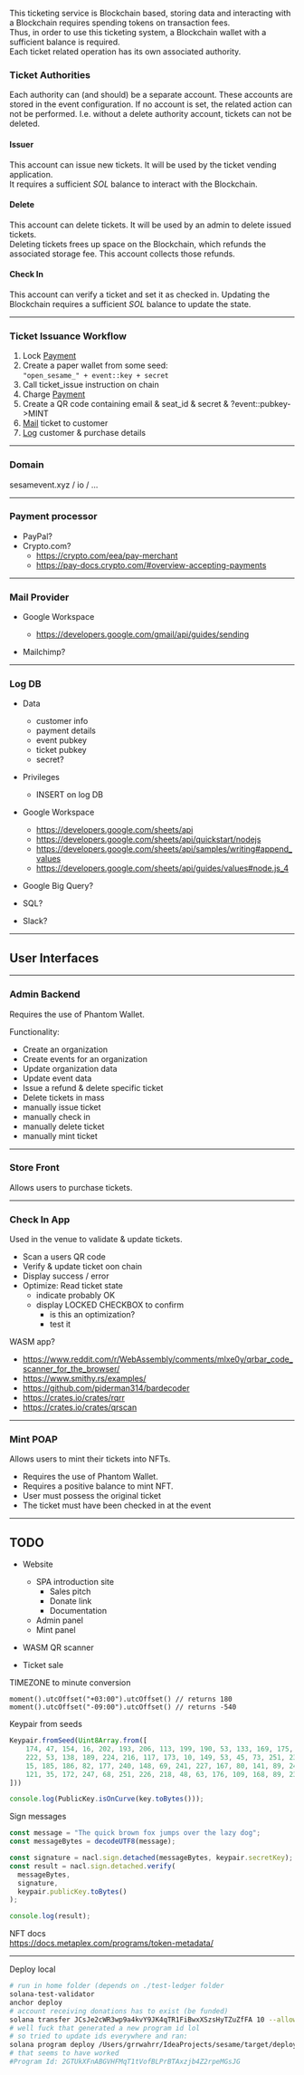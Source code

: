 This ticketing service is Blockchain based, storing data and interacting with a Blockchain requires spending tokens on transaction fees.  
Thus, in order to use this ticketing system, a Blockchain wallet with a sufficient balance is required.  
Each ticket related operation has its own associated authority.  

### Ticket Authorities

Each authority can (and should) be a separate account. These accounts are stored in the event configuration. If no account is set, the related action can not be performed. I.e. without a delete authority account, tickets can not be deleted.

#### Issuer 
This account can issue new tickets. It will be used by the ticket vending application.  
It requires a sufficient _SOL_ balance to interact with the Blockchain.

#### Delete

This account can delete tickets. It will be used by an admin to delete issued tickets.  
Deleting tickets frees up space on the Blockchain, which refunds the associated storage fee. This account collects those refunds.


#### Check In
This account can verify a ticket and set it as checked in. 
Updating the Blockchain requires a sufficient _SOL_ balance to update the state.


---
### Ticket Issuance Workflow

1) Lock [Payment](#payment-processor)
2) Create a paper wallet from some seed:  
`"open_sesame_" + event::key + secret`
3) Call ticket_issue instruction on chain
4) Charge [Payment](#payment-processor)
5) Create a QR code containing email & seat_id & secret & ?event::pubkey->MINT
6) [Mail](#mail-provider) ticket to customer
7) [Log](#log-db) customer & purchase details

---
### Domain  

sesamevent.xyz / io / ...

---
### Payment processor

- PayPal?
- Crypto.com?
  - https://crypto.com/eea/pay-merchant
  - https://pay-docs.crypto.com/#overview-accepting-payments

---
### Mail Provider

- Google Workspace
  - https://developers.google.com/gmail/api/guides/sending

- Mailchimp?
---
### Log DB

- Data
  - customer info
  - payment details
  - event pubkey
  - ticket pubkey
  - secret?

- Privileges
  - INSERT on log DB

- Google Workspace
  - https://developers.google.com/sheets/api
  - https://developers.google.com/sheets/api/quickstart/nodejs
  - https://developers.google.com/sheets/api/samples/writing#append_values
  - https://developers.google.com/sheets/api/guides/values#node.js_4

- Google Big Query?  
- SQL?  
- Slack?  


---
## User Interfaces


---
### Admin Backend

Requires the use of Phantom Wallet.  

Functionality:
- Create an organization
- Create events for an organization
- Update organization data
- Update event data
- Issue a refund & delete specific ticket
- Delete tickets in mass
- manually issue ticket
- manually check in
- manually delete ticket
- manually mint ticket


---
### Store Front

Allows users to purchase tickets.

---
### Check In App

Used in the venue to validate & update tickets.
- Scan a users QR code
- Verify & update ticket oon chain
- Display success / error
- Optimize: Read ticket state
  - indicate probably OK
  - display LOCKED CHECKBOX to confirm
    - is this an optimization?
    - test it 

WASM app?
- https://www.reddit.com/r/WebAssembly/comments/mlxe0y/qrbar_code_scanner_for_the_browser/
- https://www.smithy.rs/examples/
- https://github.com/piderman314/bardecoder
- https://crates.io/crates/rqrr
- https://crates.io/crates/qrscan

---
### Mint POAP

Allows users to mint their tickets into NFTs.
- Requires the use of Phantom Wallet.
- Requires a positive balance to mint NFT.
- User must possess the original ticket
- The ticket must have been checked in at the event


---
## TODO

- Website
  - SPA introduction site
    - Sales pitch
    - Donate link
    - Documentation
  - Admin panel
  - Mint panel

- WASM QR scanner

- Ticket sale


TIMEZONE to minute conversion
```
moment().utcOffset("+03:00").utcOffset() // returns 180
moment().utcOffset("-09:00").utcOffset() // returns -540
```

Keypair from seeds
```typescript
Keypair.fromSeed(Uint8Array.from([
    174, 47, 154, 16, 202, 193, 206, 113, 199, 190, 53, 133, 169, 175, 31, 56,
    222, 53, 138, 189, 224, 216, 117, 173, 10, 149, 53, 45, 73, 251, 237, 246,
    15, 185, 186, 82, 177, 240, 148, 69, 241, 227, 167, 80, 141, 89, 240, 121,
    121, 35, 172, 247, 68, 251, 226, 218, 48, 63, 176, 109, 168, 89, 238, 135,
]))

console.log(PublicKey.isOnCurve(key.toBytes()));
```

Sign messages  
```typescript
const message = "The quick brown fox jumps over the lazy dog";
const messageBytes = decodeUTF8(message);

const signature = nacl.sign.detached(messageBytes, keypair.secretKey);
const result = nacl.sign.detached.verify(
  messageBytes,
  signature,
  keypair.publicKey.toBytes()
);

console.log(result);

```



NFT docs  
https://docs.metaplex.com/programs/token-metadata/


---
Deploy local
```bash
# run in home folder (depends on ./test-ledger folder
solana-test-validator
anchor deploy
# account receiving donations has to exist (be funded)
solana transfer JCsJe2cWR3wp9a4kvY9JK4qTR1FiBwxXSzsHyTZuZfFA 10 --allow-unfunded-recipient 
# well fuck that generated a new program id lol
# so tried to update ids everywhere and ran:
solana program deploy /Users/grrwahrr/IdeaProjects/sesame/target/deploy/sesame.so
# that seems to have worked
#Program Id: 2GTUkXFnABGVHFMqT1tVofBLPrBTAxzjb4Z2rpeMGsJG

```